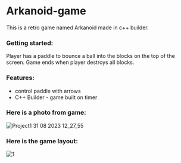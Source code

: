 # Arkanoid-game
This is a retro game named Arkanoid made in c++ builder.

### Getting started:
Player has a paddle to bounce a ball into the blocks on the top of the screen. Game ends when player destroys all blocks.

### Features:
- control paddle with arrows
- C++ Builder - game built on timer

### Here is a photo from game:
![Project1 31 08 2023 12_27_55](https://github.com/AdamDawi/DropOfWater-Multi-Thread-Animation/assets/49430055/95fc57f2-95f6-4968-8f95-497607eb6197)

### Here is the game layout:
![1](https://github.com/AdamDawi/DropOfWater-Multi-Thread-Animation/assets/49430055/edc3f01f-6b49-45cb-b28d-573d9f6a971e)
